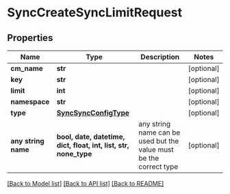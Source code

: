 # SyncCreateSyncLimitRequest


## Properties
Name | Type | Description | Notes
------------ | ------------- | ------------- | -------------
**cm_name** | **str** |  | [optional] 
**key** | **str** |  | [optional] 
**limit** | **int** |  | [optional] 
**namespace** | **str** |  | [optional] 
**type** | [**SyncSyncConfigType**](SyncSyncConfigType.md) |  | [optional] 
**any string name** | **bool, date, datetime, dict, float, int, list, str, none_type** | any string name can be used but the value must be the correct type | [optional]

[[Back to Model list]](../README.md#documentation-for-models) [[Back to API list]](../README.md#documentation-for-api-endpoints) [[Back to README]](../README.md)


